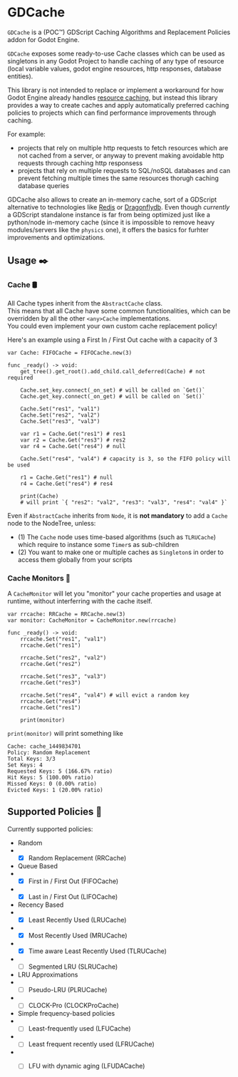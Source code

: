 # GDCache 
`GDCache` is a (POC™) GDScript Caching Algorithms and Replacement Policies addon for Godot Engine.

`GDCache` exposes some ready-to-use Cache classes which can be used as singletons in any Godot Project to handle caching of any type of resource (local variable values, godot engine resources, http responses, database entities).

This library is not intended to replace or implement a workaround for how Godot Engine already handles [resource caching](https://docs.godotengine.org/en/stable/tutorials/scripting/resources.html), but instead this library provides a way to create caches and apply automatically preferred caching policies to projects which can find performance improvements through caching.

For example:
- projects that rely on multiple http requests to fetch resources which are not cached from a server, or anyway to prevent making avoidable http requests through caching http responsess
- projects that rely on multiple requests to SQL/noSQL databases and can prevent fetching multiple times the same resources thorugh caching database queries

GDCache also allows to create an in-memory cache, sort of a GDScript alternative to technologies like [Redis](https://redis.io/) or [Dragonflydb](https://dragonflydb.io/).
Even though *currently* a GDScript standalone instance is far from being optimized just like a python/node in-memory cache (since it is impossible to remove heavy modules/servers like the `physics` one), it offers the basics for furhter improvements and optimizations.

## Usage ✒️

### Cache 🛢️
All Cache types inherit from the `AbstractCache` class.  
This means that all Cache have some common functionalities, which can be overridden by all the other `<any>Cache` implementations.  
You could even implement your own custom cache replacement policy!  
  
Here's an example using a First In / First Out cache with a capacity of 3
```gdscript
var Cache: FIFOCache = FIFOCache.new(3)

func _ready() -> void:
    get_tree().get_root().add_child.call_deferred(Cache) # not required
    
    Cache.set_key.connect(_on_set) # will be called on `Get()`
    Cache.get_key.connect(_on_get) # will be called on `Set()`
    
    Cache.Set("res1", "val1")
    Cache.Set("res2", "val2")
    Cache.Set("res3", "val3")
    
    var r1 = Cache.Get("res1") # res1
    var r2 = Cache.Get("res3") # res2
    var r4 = Cache.Get("res4") # null
    
    Cache.Set("res4", "val4") # capacity is 3, so the FIFO policy will be used
    
    r1 = Cache.Get("res1") # null
    r4 = Cache.Get("res4") # res4

    print(Cache)
    # will print `{ "res2": "val2", "res3": "val3", "res4": "val4" }`
```

Even if `AbstractCache` inherits from `Node`, it is **not mandatory** to add a `Cache` node to the NodeTree, unless:
- (1) The `Cache` node uses time-based algorithms (such as `TLRUCache`) which require to instance some `Timer`s as sub-children
- (2) You want to make one or multiple caches as `Singleton`s in order to access them globally from your scripts


### Cache Monitors 🔎
A `CacheMonitor` will let you "monitor" your cache properties and usage at runtime, without interferring with the cache itself.
```gdscript
var rrcache: RRCache = RRCache.new(3)
var monitor: CacheMonitor = CacheMonitor.new(rrcache)

func _ready() -> void:
    rrcache.Set("res1", "val1")
    rrcache.Get("res1")

    rrcache.Set("res2", "val2")
    rrcache.Get("res2")

    rrcache.Set("res3", "val3")
    rrcache.Get("res3")

    rrcache.Set("res4", "val4") # will evict a random key
    rrcache.Get("res4")
    rrcache.Get("res1")

    print(monitor)
```
`print(monitor)` will print something like
```
Cache: cache_1449834701
Policy: Random Replacement
Total Keys: 3/3
Set Keys: 4
Requested Keys: 5 (166.67% ratio)
Hit Keys: 5 (100.00% ratio)
Missed Keys: 0 (0.00% ratio)
Evicted Keys: 1 (20.00% ratio)
```

## Supported Policies 📜

Currently supported policies:
- Random
- - [x] Random Replacement (RRCache)
- Queue Based
- - [x] First in / First Out (FIFOCache)
- - [x] Last in / First Out (LIFOCache)
- Recency Based
- - [x] Least Recently Used (LRUCache)
- - [x] Most Recently Used (MRUCache)
- - [x] Time aware Least Recently Used (TLRUCache)
- - [ ] Segmented LRU (SLRUCache)
- LRU Approximations
- - [ ] Pseudo-LRU (PLRUCache)
- - [ ] CLOCK-Pro (CLOCKProCache)
- Simple frequency-based policies
- - [ ] Least-frequently used (LFUCache)
- - [ ] Least frequent recently used (LFRUCache)
- - [ ] LFU with dynamic aging (LFUDACache)

